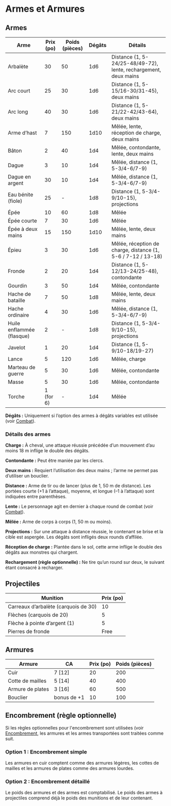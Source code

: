 # Armes et Armures

## Armes

| **Arme**                  | **Prix (po)** | **Poids (pièces)** | **Dégâts** | **Détails**                                                     |
| ------------------------- | ------------- | ------------------ | ---------- | --------------------------------------------------------------- |
| Arbalète                  | 30            | 50                 | 1d6        | Distance (1, 5-24/25-48/49-72), lente, rechargement, deux mains |
| Arc court                 | 25            | 30                 | 1d6        | Distance (1, 5-15/16-30/31-45), deux mains                      |
| Arc long                  | 40            | 30                 | 1d6        | Distance (1, 5-21/22-42/43-64), deux mains                      |
| Arme d’hast               | 7             | 150                | 1d10       | Mêlée, lente, réception de charge, deux mains                   |
| Bâton                     | 2             | 40                 | 1d4        | Mêlée, contondante, lente, deux mains                           |
| Dague                     | 3             | 10                 | 1d4        | Mêlée, distance (1, 5-3/4-6/7-9)                                |
| Dague en argent           | 30            | 10                 | 1d4        | Mêlée, distance (1, 5-3/4-6/7-9)                                |
| Eau bénite (fiole)        | 25            | \-                 | 1d8        | Distance (1, 5-3/4-9/10-15), projections                        |
| Épée                      | 10            | 60                 | 1d8        | Mêlée                                                           |
| Épée courte               | 7             | 30                 | 1d6        | Mêlée                                                           |
| Épée à deux mains         | 15            | 150                | 1d10       | Mêlée, lente, deux mains                                        |
| Épieu                     | 3             | 30                 | 1d6        | Mêlée, réception de charge, distance (1, 5-6 / 7-12 / 13-18)    |
| Fronde                    | 2             | 20                 | 1d4        | Distance (1, 5-12/13-24/25-48), contondante                     |
| Gourdin                   | 3             | 50                 | 1d4        | Mêlée, contondante                                              |
| Hache de bataille         | 7             | 50                 | 1d8        | Mêlée, lente, deux mains                                        |
| Hache ordinaire           | 4             | 30                 | 1d6        | Mêlée, distance (1, 5-3/4-6/7-9)                                |
| Huile enflammée (flasque) | 2             | \-                 | 1d8        | Distance (1, 5-3/4-9/10-15), projections                        |
| Javelot                   | 1             | 20                 | 1d4        | Distance (1, 5-9/10-18/19-27)                                   |
| Lance                     | 5             | 120                | 1d6        | Mêlée, charge                                                   |
| Marteau de guerre         | 5             | 30                 | 1d6        | Mêlée, contondante                                              |
| Masse                     | 5             | 30                 | 1d6        | Mêlée, contondante                                              |
| Torche                    | 1 (for 6)     | \-                 | 1d4        | Mêlée                                                           |

**Dégâts :** Uniquement si l’option des armes à dégâts variables est
utilisée (voir [Combat](../Aventure/Combat.md)).

### Détails des armes

**Charge :** À cheval, une attaque réussie précédée d’un mouvement d’au
moins 18 m inflige le double des dégâts.

**Contondante :** Peut être maniée par les clercs.

**Deux mains :** Requiert l’utilisation des deux mains ; l’arme ne
permet pas d’utiliser un bouclier.

**Distance :** Arme de tir ou de lancer (plus de 1, 50 m de distance).
Les portées courte (+1 à l’attaque), moyenne, et longue (–1 à l’attaque)
sont indiquées entre parenthèses.

**Lente :** Le personnage agit en dernier à chaque round de combat (voir
[Combat](../Aventure/Combat.md)).

**Mêlée :** Arme de corps à corps (1, 50 m ou moins).

**Projections :** Sur une attaque à distance réussie, le contenant se
brise et la cible est aspergée. Les dégâts sont infligés deux rounds
d’affilée.

**Réception de charge :** Plantée dans le sol, cette arme inflige le
double des dégâts aux monstres qui chargent.

**Rechargement (règle optionnelle) :** Ne tire qu’un round sur deux, le
suivant étant consacré à recharger.

## Projectiles

| **Munition**                         | **Prix (po)** |
| ------------------------------------ | ------------- |
| Carreaux d’arbalète (carquois de 30) | 10            |
| Flèches (carquois de 20)             | 5             |
| Flèche à pointe d’argent (1)         | 5             |
| Pierres de fronde                    | Free          |

## Armures

| **Armure**       | **CA**      | **Prix (po)** | **Poids (pièces)** |
| ---------------- | ----------- | ------------- | ------------------ |
| Cuir             | 7 \[12\]    | 20            | 200                |
| Cotte de mailles | 5 \[14\]    | 40            | 400                |
| Armure de plates | 3 \[16\]    | 60            | 500                |
| Bouclier         | bonus de +1 | 10            | 100                |

## Encombrement (règle optionnelle)

Si les règles optionnelles pour l'encombrement sont utilisées (voir
[Encombrement](../Aventure/Temps_poids_et_déplacement.md#encombrement-règle-optionnelle), 
les armures et les armes transportées sont traitées comme suit.

### Option 1 : Encombrement simple

Les armures en cuir comptent comme des armures légères, les cottes de
mailles et les armures de plates comme des armures lourdes.

### Option 2 : Encombrement détaillé

Le poids des armures et des armes est comptabilisé. Le poids des armes à
projectiles comprend déjà le poids des munitions et de leur contenant.
